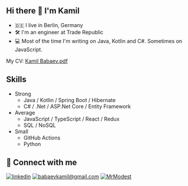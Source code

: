 ## Hi there 👋 I'm Kamil
- 🇩🇪 I live in Berlin, Germany
- 🛠 I'm an engineer at Trade Republic
- 💻 Most of the time I'm writing on Java, Kotlin and C#. Sometimes on JavaScript.

My CV: [Kamil Babaev.pdf](https://raw.githubusercontent.com/MrModest/MrModest/master/CV_Kamil_Babaev.pdf)

## Skills

- Strong
  - Java / Kotlin / Spring Boot / Hibernate
  - C# / .Net / ASP.Net Core / Entity Framework
- Average
  - JavaScript / TypeScript / React / Redux
  - SQL / NoSQL
- Small
  - GitHub Actions
  - Python

## 🤝 Connect with me
[![linkedin](https://img.shields.io/badge/linkedin%20-%230077B5.svg?&style=for-the-badge&logo=linkedin&logoColor=white)](https://www.linkedin.com/in/mrmodest/)
[![babaevkamil@gmail.com](https://img.shields.io/badge/babaevkamil%40gmail.com%20-%233594d4.svg?&style=for-the-badge&logo=mail.ru&logoColor=white)](mailto:babaevkamil@gmail.com)
[![MrModest](https://img.shields.io/badge/MrModest%20-%230077B5.svg?&style=for-the-badge&logo=Telegram&logoColor=white)](https://t.me/MrModest)
<!--
**MrModest/MrModest** is a ✨ _special_ ✨ repository because its `README.md` (this file) appears on your GitHub profile.

Here are some ideas to get you started:

- 🔭 I’m currently working on ...
- 🌱 I’m currently learning ...
- 👯 I’m looking to collaborate on ...
- 🤔 I’m looking for help with ...
- 💬 Ask me about ...
- 📫 How to reach me: ...
- 😄 Pronouns: ...
- ⚡ Fun fact: ...
-->
